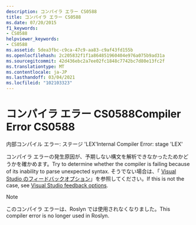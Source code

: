 ```yaml
---
description: コンパイラ エラー CS0588
title: コンパイラ エラー CS0588
ms.date: 07/20/2015
f1_keywords:
- CS0588
helpviewer_keywords:
- CS0588
ms.assetid: 5dea3fbc-c9ca-47c9-aa83-c9af43fd155b
ms.openlocfilehash: 2c205832f1f1a864851960404e976a075b9ad31a
ms.sourcegitcommit: 42d436ebc2a7ee02fc1848c7742bc7d80e13fc2f
ms.translationtype: MT
ms.contentlocale: ja-JP
ms.lasthandoff: 03/04/2021
ms.locfileid: "102103323"
---
```

# <a name="compiler-error-cs0588"></a><span data-ttu-id="8292d-103">コンパイラ エラー CS0588</span><span class="sxs-lookup"><span data-stu-id="8292d-103">Compiler Error CS0588</span></span>

<span data-ttu-id="8292d-104">内部コンパイル エラー: ステージ 'LEX'</span><span class="sxs-lookup"><span data-stu-id="8292d-104">Internal Compiler Error: stage 'LEX'</span></span>

 <span data-ttu-id="8292d-105">コンパイラ エラーの発生原因が、予期しない構文を解析できなかったためかどうかを確かめます。</span><span class="sxs-lookup"><span data-stu-id="8292d-105">Try to determine whether the compiler is failing because of its inability to parse unexpected syntax.</span></span> <span data-ttu-id="8292d-106">そうでない場合は、「 [Visual Studio のフィードバックオプション](/visualstudio/ide/feedback-options)」を参照してください。</span><span class="sxs-lookup"><span data-stu-id="8292d-106">If this is not the case, see [Visual Studio feedback options](/visualstudio/ide/feedback-options).</span></span>

> [!NOTE]
> <span data-ttu-id="8292d-107">このコンパイラ エラーは、Roslyn では使用されなくなりました。</span><span class="sxs-lookup"><span data-stu-id="8292d-107">This compiler error is no longer used in Roslyn.</span></span>
